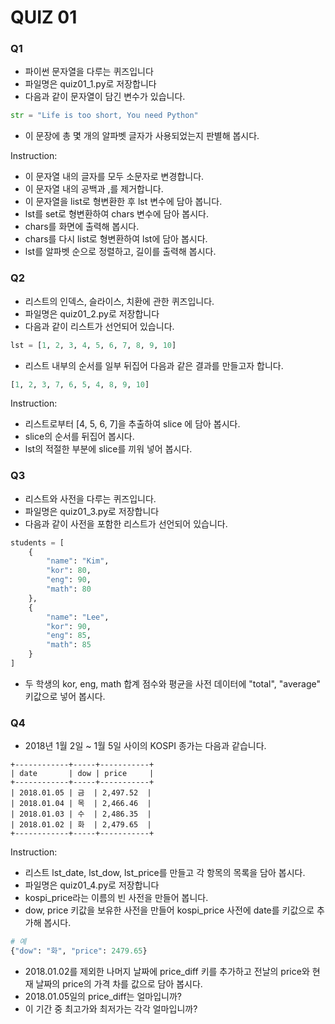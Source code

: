 # QUIZ 01

### Q1

* 파이썬 문자열을 다루는 퀴즈입니다
* 파일명은 quiz01_1.py로 저장합니다
* 다음과 같이 문자열이 담긴 변수가 있습니다.

```python
str = "Life is too short, You need Python"
```

* 이 문장에 총 몇 개의 알파벳 글자가 사용되었는지 판별해 봅시다.

Instruction:

* 이 문자열 내의 글자를 모두 소문자로 변경합니다.
* 이 문자열 내의 공백과 ,를 제거합니다.
* 이 문자열을 list로 형변환한 후 lst 변수에 담아 봅니다.
* lst를 set로 형변환하여 chars 변수에 담아 봅시다.
* chars를 화면에 출력해 봅시다.
* chars를 다시 list로 형변환하여 lst에 담아 봅시다.
* lst를 알파벳 순으로 정렬하고, 길이를 출력해 봅시다.


### Q2

* 리스트의 인덱스, 슬라이스, 치환에 관한 퀴즈입니다.
* 파일명은 quiz01_2.py로 저장합니다
* 다음과 같이 리스트가 선언되어 있습니다.

```python
lst = [1, 2, 3, 4, 5, 6, 7, 8, 9, 10]
```

* 리스트 내부의 순서를 일부 뒤집어 다음과 같은 결과를 만들고자 합니다.

```python
[1, 2, 3, 7, 6, 5, 4, 8, 9, 10]
```

Instruction:

* 리스트로부터 [4, 5, 6, 7]을 추출하여 slice 에 담아 봅시다.
* slice의 순서를 뒤집어 봅시다.
* lst의 적절한 부분에 slice를 끼워 넣어 봅시다.

### Q3

* 리스트와 사전을 다루는 퀴즈입니다.
* 파일명은 quiz01_3.py로 저장합니다
* 다음과 같이 사전을 포함한 리스트가 선언되어 있습니다.

```python
students = [
    {   
        "name": "Kim",
        "kor": 80,
        "eng": 90,
        "math": 80
    },
    {   
        "name": "Lee",
        "kor": 90,
        "eng": 85,
        "math": 85
    }
]
```

* 두 학생의 kor, eng, math 합계 점수와 평균을 사전 데이터에 "total", "average" 키값으로 넣어 봅시다.

### Q4

* 2018년 1월 2일 ~ 1월 5일 사이의 KOSPI 종가는 다음과 같습니다.

```
+------------+-----+-----------+
| date       | dow | price     |
+------------+-----+-----------+
| 2018.01.05 | 금  | 2,497.52  |
| 2018.01.04 | 목  | 2,466.46  |
| 2018.01.03 | 수  | 2,486.35  |
| 2018.01.02 | 화  | 2,479.65  |
+------------+-----+-----------+
```

Instruction:

* 리스트 lst_date, lst_dow, lst_price를 만들고 각 항목의 목록을 담아 봅시다.
* 파일명은 quiz01_4.py로 저장합니다
* kospi_price라는 이름의 빈 사전을 만들어 봅니다.
* dow, price 키값을 보유한 사전을 만들어 kospi_price 사전에 date를 키값으로 추가해 봅시다.

```python
# 예
{"dow": "화", "price": 2479.65}
```

* 2018.01.02를 제외한 나머지 날짜에 price_diff 키를 추가하고 전날의 price와 현재 날짜의 price의 가격 차를 값으로 담아 봅시다.
* 2018.01.05일의 price_diff는 얼마입니까?
* 이 기간 중 최고가와 최저가는 각각 얼마입니까?


